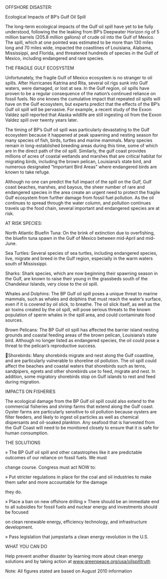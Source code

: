 OFFSHORE DISASTER:

Ecological Impacts of BP’s Gulf Oil Spill

The long-term ecological impacts of the Gulf oil spill have yet to be fully understood, following the the leaking
from BP’s Deepwater Horizon rig of 5 million barrels (205.8 million gallons) of crude oil into the Gulf of Mexico.
The spill, which at one pointed was estimated to be more than 130 miles long and 70 miles wide, impacted the
coastlines of Louisiana, Alabama, Mississippi, and Florida, and threatened hundreds of species in the Gulf of
Mexico, including endangered and rare species.

THE FRAGILE GULF ECOSYSTEM

Unfortunately, the fragile Gulf of Mexico ecosystem is no stranger to oil spills. After Hurricanes Katrina and Rita,
several oil rigs sunk into Gulf waters, were damaged, or lost at sea. In the Gulf region, oil spills have proven
to be a regular consequence of the nation’s continued reliance on fossil fuels. No one knows the cumulative
impact that repeated oil spills will have on the Gulf ecosystem, but experts predict that the effects of the BP’s
Gulf oil spill will be pervasive. For example, a recent study of the Exxon Valdez spill reported that Alaska wildlife
are still ingesting oil from the Exxon Valdez spill over twenty years later.

The timing of BP’s Gulf oil spill was particularly devastating to the Gulf ecosystem because it happened at
peak spawning and nesting season for many species of fish, birds, turtles and marine mammals. Many species
remain in long-established breeding areas during this time, some of which are in the direct path of the oil spill.
Similarly, the gulf coast provides millions of acres of coastal wetlands and marshes that are critical habitat for
migrating birds, including the brown pelican, Louisiana’s state bird, and numerous designated “Important Bird
Areas” where endangered birds are known to take refuge.

Although no one can predict the full impact of the spill on the Gulf, Gulf coast beaches, marshes, and bayous,
the sheer number of rare and endangered species in the area create an urgent need to protect the fragile Gulf
ecosystem from further damage from fossil fuel pollution. As the oil continues to spread through the water
column, and pollution continues travels up the food chain, several important and endangered species are at
risk.

AT RISK SPECIES:

North Atlantic Bluefin Tuna: On the brink of extinction due to overfishing, the bluefin tuna spawn in the Gulf
of Mexico between mid-April and mid-June.

Sea Turtles: Several species of sea turtles, including endangered species, live, migrate and breed in the Gulf
region, especially in the warm waters south of Mississippi.

Sharks: Shark species, which are now beginning their spawning season in the Gulf, are known to raise their
young in the grassbeds south of the Chandeleur Islands, very close to the oil spill.

Whales and Dolphins: The BP Gulf oil spill poses a unique threat to marine mammals, such as whales and
dolphins that must reach the water’s surface, even if it is covered by oil slick, to breathe. The oil slick itself, as
well as the air toxins created by the oil spill, will pose serious threats to the known population of sperm whales
in the spill area, and could contaminate food sources.

Brown Pelicans: The BP Gulf oil spill has affected the barrier island nesting grounds and coastal feeding
areas of the brown pelican, Louisiana’s state bird. Although no longer listed as endangered species, the oil
could pose a threat to the pelican’s reproductive success.

Shorebirds: Many shorebirds migrate and nest along the Gulf coastline, and are particularly vulnerable to
shoreline oil pollution. The oil spill could affect the beaches and coastal waters that shorebirds such as terns,
sandpipers, egrets and other shorebirds use to feed, migrate and nest. In addition, some migratory shorebirds
stop on Gulf islands to rest and feed during migration.

IMPACTS ON FISHERIES

The ecological damage from the BP Gulf oil spill could also extend to the commercial fisheries and shrimp farms
that extend along the Gulf coast. Oyster farms are particularly sensitive to oil pollution because oysters are filter
feeders, and likely to ingest oil particles as well as chemical dispersants and oil-soaked plankton. Any seafood
that is harvested from the Gulf Coast will need to be monitored closely to ensure that it is safe for human
consumption.

THE SOLUTIONS

 » The BP Gulf oil spill and other catastrophes like it are predictable outcomes of our reliance on fossil fuels. We must

change course. Congress must act NOW to:

 » Put stricter regulations in place for the coal and oil industries to make them safer and more accountable for the damage

they do.

 » Place a ban on new offshore drilling
 » There should be an immediate end to all subsidies for fossil fuels and nuclear energy and investments should be focused

on clean renewable energy, efficiency technology, and infrastructure development.

 » Pass legislation that jumpstarts a clean energy revolution in the U.S.

WHAT YOU CAN DO

Help prevent another disaster by learning more about clean energy solutions and by taking action at
www.greenpeace.org/usa/oilspilltruth

Note: All figures stated are based on August 2010 information


